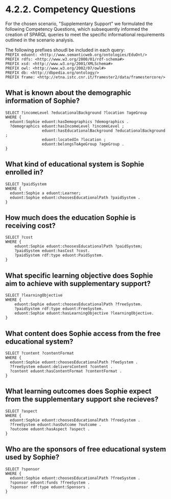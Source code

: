 # 4.2.2. Competency Questions

For the chosen scenario, "Supplementary Support" we formulated the following Competency Questions, which subsequently informed the creation of SPARQL queries to meet the specific informational requirements outlined in the scenario analysis.

The following prefixes shoudl be included in each query:  
`PREFIX eduont: <http://www.semanticweb.org/ontologies/EduOnt/>`  
`PREFIX rdfs: <http://www.w3.org/2000/01/rdf-schema#>`   
`PREFIX xsd: <http://www.w3.org/2001/XMLSchema#>`  
`PREFIX owl: <http://www.w3.org/2002/07/owl#>`  
`PREFIX db: <http://dbpedia.org/ontology/>`  
`PREFIX frame: <http://etna.istc.cnr.it/framester2/data/framestercore/>`

## What is known about the demographic information of Sophie?
```
SELECT ?incomeLevel ?educationalBackground ?location ?ageGroup  
WHERE {  
  eduont:Sophie eduont:hasDemographics ?demographics .  
  ?demographics eduont:hasIncomeLevel ?incomeLevel ;  
                eduont:hasEducationalBackground ?educationalBackground ;  
                eduont:locatedIn ?location ;  
                eduont:belongsToAgeGroup ?ageGroup .  
}
```

## What kind of educational system is Sophie enrolled in?
```
SELECT ?paidSystem  
WHERE {  
  eduont:Sophie a eduont:Learner;  
  eduont:Sophie eduont:choosesEducationalPath ?paidSystem .  
}
```

## How much does the education Sophie is receiving cost?
```
SELECT ?cost  
WHERE {  
    eduont:Sophie eduont:choosesEducationalPath ?paidSystem;  
    ?paidSystem eduont:hasCost ?cost.  
    ?paidSystem rdf:type eduont:PaidSystem.  
}
```

## What specific learning objective does Sophie aim to achieve with supplementary support?
```
SELECT ?learningObjective  
WHERE {  
    eduont:Sophie eduont:choosesEducationalPath ?freeSystem.  
    ?paidSystem rdf:type eduont:FreeSystem.  
    eduont:Sophie eduont:hasLearningObjective ?learningObjective.  
}
```

## What content does Sophie access from the free educational system?
```
SELECT ?content ?contentFormat  
WHERE {  
  eduont:Sophie eduont:choosesEducationalPath ?feeSystem .  
  ?freeSystem eduont:deliversContent ?content .  
  ?content eduont:hasContentFormat ?contentFormat .  
}
```

## What learning outcomes does Sophie expect from the supplementary support she recieves?
```
SELECT ?aspect  
WHERE {  
  eduont:Sophie eduont:choosesEducationalPath ?freeSystem .  
  ?freeSystem eduont:hasOutcome ?outcome .  
  ?outcome eduont:hasAspect ?aspect .  
}
```

## Who are the sponsors of free educational system used by Sophie?
```
SELECT ?sponsor  
WHERE {  
  eduont:Sophie eduont:choosesEducationalPath ?freeSystem .  
  ?sponsor eduont:funds ?freeSystem .  
  ?sponsor rdf:type eduont:Sponsors .  
}
```
